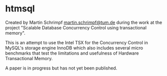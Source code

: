 htmsql
======
Created by Martin Schrimpf <martin.schrimpf@tum.de> during the work at the project "Scalable Database Concurrency Control using transactional memory".

This is an attempt to use the Intel TSX for the Concurrency Control in MySQL's storage engine InnoDB which also includes several micro benchmarks that test the limitations and usefulness of Hardware Transactional Memory.


A paper is in progress but has not yet been published.
